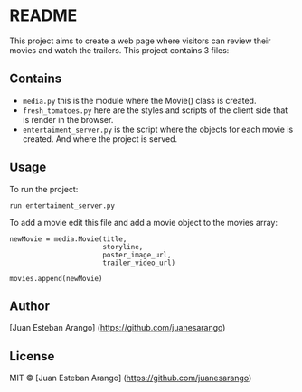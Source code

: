 # README

This project aims to create a web page where visitors can review their movies and watch the trailers.
This project contains 3 files:

## Contains 

- `media.py` this is the module where the Movie() class is created.
- `fresh_tomatoes.py` here are the styles and scripts of the client side that is render in the browser.
- `entertaiment_server.py` is the script where the objects for each movie is created. And where the project is served.

## Usage

To run the project: 
```
run entertaiment_server.py
```

To add a movie edit this file and add a movie object to the movies array:

```
newMovie = media.Movie(title, 
                       storyline, 
                       poster_image_url, 
                       trailer_video_url)

movies.append(newMovie)
``` 

## Author
[Juan Esteban Arango] (https://github.com/juanesarango)

## License
MIT © [Juan Esteban Arango] (https://github.com/juanesarango)
